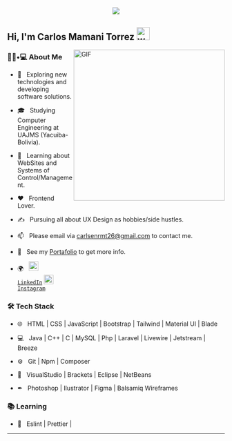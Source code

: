 <h1 align="center">
  <a href="https://git.io/typing-svg">
    <img src="https://readme-typing-svg.herokuapp.com/?lines=Welcome!;This+is+My+Repo....;Nice+to+meet+you!&center=true&size=30">
  </a>
</h1>
<h2>Hi, I'm Carlos Mamani Torrez  <img alt="wave" src="https://raw.githubusercontent.com/MartinHeinz/MartinHeinz/master/wave.gif" width="30"></h2>
 
 <img alt="GIF" width="350" align="right" src="https://i.pinimg.com/originals/e4/26/70/e426702edf874b181aced1e2fa5c6cde.gif" />

<h3> 👨🏻•💻 About Me </h3>

- 🤔 &nbsp; Exploring new technologies and developing software solutions.

- 🎓 &nbsp; Studying Computer Engineering at UAJMS (Yacuiba-Bolivia).

- 🌱 &nbsp; Learning about WebSites and Systems of Control/Management.

- ❤ &nbsp; Frontend Lover.

- ✍️ &nbsp; Pursuing all about UX Design as hobbies/side hustles.
 
- 📫 &nbsp; Please email via carlsenrmt26@gmail.com to contact me.

- 📝 &nbsp; See my [Portafolio](https://#) to get more info.

- 🌍 &nbsp;  <code><a href="https://www.linkedin.com/in/carlos-torrez-564a741a1/" title="LinkedIn"><img width="22" src="https://github.com/zumrudu-anka/zumrudu-anka/blob/master/images/linkedin.svg"> LinkedIn</a></code>
  <code><a href="https://www.instagram.com/grillo.26/" title="Instagram Profile"><img width="22" src="https://github.com/zumrudu-anka/zumrudu-anka/blob/master/images/instagram.svg"> Instagram</a></code>
  


<h3>🛠 Tech Stack</h3>

- 🌐 &nbsp; HTML | CSS | JavaScript | Bootstrap | Tailwind | Material UI | Blade

- 💻 &nbsp; Java | C++ | C | MySQL | Php | Laravel | Livewire | Jetstream | Breeze

- ⚙️ &nbsp; Git | Npm | Composer

- 🔧 &nbsp; VisualStudio | Brackets | Eclipse | NetBeans

- ✒ &nbsp; Photoshop | Ilustrator | Figma | Balsamiq Wireframes


<h3>📚 Learning</h3>

- 🔧 &nbsp; Eslint | Prettier | 

<hr>
<!--
<h3>&#x1f4c8  Git Stats</h3>
<br>
<a href="https://github.com/Pranjaljain0/Pranjaljain0">
  <img align="center" width="350" src="https://github-readme-stats.vercel.app/api/top-langs/?username=Pranjaljain0&hide=css,hack&title_color=ffffff&text_color=c9cacc&icon_color=2bbc8a&bg_color=1d1f21" />
</a>
<a href="https://github-readme-stats.vercel.app/api?username=iamirulofficial&show_icons=true&title_color=fff&icon_color=79ff97&text_color=9f9f9f&bg_color=151515">
  <img align="right" width="500" src="https://github-readme-stats.vercel.app/api?username=iamirulofficial&show_icons=true&title_color=fff&icon_color=79ff97&text_color=9f9f9f&bg_color=151515" />
</a>
<h3> 🛠 &nbsp;Tech Stack</h3>

<br/>

**Grillo26/Grillo26** is a ✨ _special_ ✨ repository because its `README.md` (this file) appears on your GitHub profile.

